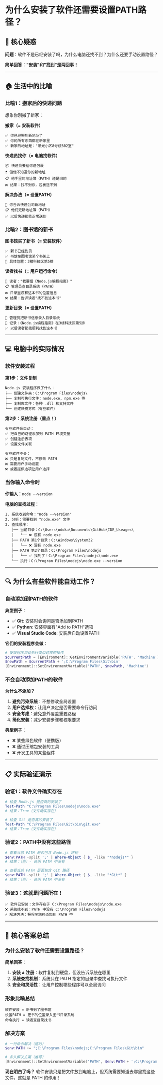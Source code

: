 # 为什么安装了软件还需要设置PATH路径？

## 🤔 核心疑惑

**问题**：软件不是已经安装了吗，为什么电脑还找不到？为什么还要手动设置路径？

**简单回答**：**"安装"和"找到"是两回事！**

---

## 🏠 生活中的比喻

### 比喻1：搬家后的快递问题

想象你刚搬了新家：

**搬家（= 安装软件）**
```
✅ 你已经搬到新地址了
✅ 你的所有东西都在新家里
✅ 新家的地址是："阳光小区8号楼302室"
```

**快递员找你（= 电脑找软件）**
```
📦 快递员要给你送包裹
❓ 但他不知道你的新地址
📋 他手里的地址簿（PATH）还是旧的
❌ 结果：找不到你，包裹送不到
```

**解决办法（= 设置PATH）**
```
📝 你告诉快递公司新地址
📋 他们更新地址簿（PATH）
✅ 以后快递都能正常送到
```

### 比喻2：图书馆的新书

**图书馆买了新书（= 安装软件）**
```
✅ 新书已经到货
✅ 书放在图书馆某个书架上
📍 具体位置：3楼科技区第5排
```

**读者找书（= 用户运行命令）**
```
🤔 读者："我要借《Node.js编程指南》"
📋 管理员查目录系统（PATH）
❌ 目录里没有这本书的位置信息
❌ 结果：告诉读者"找不到这本书"
```

**更新目录（= 设置PATH）**
```
📝 管理员把新书信息录入目录系统
📍 记录：《Node.js编程指南》在3楼科技区第5排
✅ 以后读者都能顺利找到这本书
```

---

## 💻 电脑中的实际情况

### 软件安装过程

**第1步：文件复制**
```
Node.js 安装程序做了什么：
├── 创建文件夹：C:\Program Files\nodejs\
├── 复制可执行文件：node.exe, npm.exe 等
├── 复制库文件：各种 .dll 和支持文件
└── 创建快捷方式（有些软件）
```

**第2步：系统注册（重点！）**
```
有些软件会自动：
✅ 把自己的路径添加到 PATH 环境变量
✅ 创建注册表项
✅ 设置文件关联

有些软件不会：
❌ 只是复制文件，不修改 PATH  
❌ 需要用户手动设置
❌ 或者提供选项让用户选择
```

### 当你输入命令时

**你输入**：`node --version`

**电脑的查找过程**：
```
1. 系统收到命令："node --version"
2. 分析：需要找到 "node.exe" 文件
3. 查找顺序：
   ├── 当前目录：C:\Users\odoka\Documents\GitHub\IDE_Useages\
   │   └── ❌ 没有 node.exe
   ├── PATH 第1个目录：C:\Windows\System32
   │   └── ❌ 没有 node.exe  
   ├── PATH 第2个目录：C:\Program Files\nodejs  
   │   └── ✅ 找到了！C:\Program Files\nodejs\node.exe
   └── 执行：C:\Program Files\nodejs\node.exe --version
```

---

## 🔍 为什么有些软件能自动工作？

### 自动添加到PATH的软件

**典型例子**：
- ✅ **Git**: 安装时会询问是否添加到PATH
- ✅ **Python**: 安装界面有"Add to PATH"选项  
- ✅ **Visual Studio Code**: 安装后自动设置PATH

**它们的安装程序会做**：
```powershell
# 安装程序自动执行类似这样的操作
$currentPath = [Environment]::GetEnvironmentVariable('PATH', 'Machine')
$newPath = $currentPath + ';C:\Program Files\Git\bin'
[Environment]::SetEnvironmentVariable('PATH', $newPath, 'Machine')
```

### 不会自动添加PATH的软件

**为什么不添加？**
1. **避免污染系统**：不想修改全局设置
2. **用户选择权**：让用户决定是否需要命令行访问
3. **安全考虑**：避免意外覆盖重要路径
4. **简化安装**：减少安装步骤和权限要求

**典型例子**：
- ❌ 某些绿色软件（便携版）
- ❌ 通过压缩包安装的工具
- ❌ 开发工具的某些组件

---

## 📋 实际验证演示

### 验证1：软件文件确实存在
```powershell
# 检查 Node.js 是否真的安装了
Test-Path "C:\Program Files\nodejs\node.exe"
# 结果：True（文件确实存在）

# 检查 Git 是否真的安装了  
Test-Path "C:\Program Files\Git\bin\git.exe"
# 结果：True（文件确实存在）
```

### 验证2：PATH中没有这些路径
```powershell
# 查看当前 PATH 是否包含 Node.js 路径
$env:PATH -split ';' | Where-Object { $_ -like "*nodejs*" }
# 结果：（空）- 说明 PATH 中没有

# 查看当前 PATH 是否包含 Git 路径
$env:PATH -split ';' | Where-Object { $_ -like "*Git*" }  
# 结果：（空）- 说明 PATH 中没有
```

### 验证3：这就是问题所在！
```
✅ 软件已安装：文件存在于 C:\Program Files\nodejs\node.exe
❌ 系统找不到：PATH 中没有 C:\Program Files\nodejs
⚡ 解决方法：把程序路径添加到 PATH 中
```

---

## 🎯 核心答案总结

### 为什么安装了软件还需要设置路径？

**简单回答**：
1. **安装 ≠ 注册**：软件复制到硬盘，但没告诉系统在哪里
2. **系统查找机制**：系统只在 PATH 指定的目录中查找可执行文件
3. **安全和灵活性**：让用户控制哪些程序可以全局访问

### 形象比喻总结
```
软件安装 = 新书到了图书馆
设置PATH = 把书的位置录入图书目录系统
命令执行 = 读者查目录找书
```

### 解决方案
```powershell
# 一行命令解决（临时）
$env:PATH += ";C:\Program Files\nodejs;C:\Program Files\Git\bin"

# 永久解决方案（推荐）
[Environment]::SetEnvironmentVariable('PATH', $env:PATH + ';C:\Program Files\nodejs', 'User')
```

**现在明白了吗？** 软件安装只是把文件放到电脑上，但系统需要知道去哪里找这些文件，这就是 PATH 的作用！
